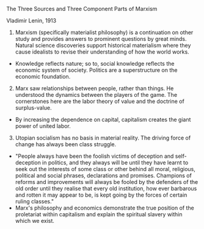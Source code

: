 The Three Sources and Three Component Parts of Marxism

Vladimir Lenin, 1913

1. Marxism (specifically materialist philosophy) is a continuation on other study and provides answers to prominent questions by great minds. Natural science discoveries support historical materialism where they cause idealists to revise their understanding of how the world works.
- Knowledge reflects nature; so to, social knowledge reflects the economic system of society. Politics are a superstructure on the economic foundation.
2. Marx saw relationships between people, rather than things. He understood the dynamics between the players of the game. The cornerstones here are the labor theory of value and the doctrine of surplus-value.
- By increasing the dependence on capital, capitalism creates the giant power of united labor.
3. Utopian socialism has no basis in material reality. The driving force of change has always been class struggle.
- "People always have been the foolish victims of deception and self-deception in politics, and they always will be until they have learnt to seek out the interests of some class or other behind all moral, religious, political and social phrases, declarations and promises. Champions of reforms and improvements will always be fooled by the defenders of the old order until they realise that every old institution, how ever barbarous and rotten it may appear to be, is kept going by the forces of certain ruling classes."
- Marx's philosophy and economics demonstrate the true position of the proletariat within capitalism and explain the spiritual slavery within which we exist.
